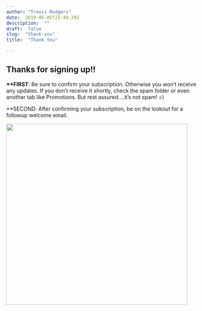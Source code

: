 ```yaml
---
author: "Travis Rodgers"
date:  2019-05-05T21:48:29Z
description:  ""
draft:  false
slug:  "thank-you"
title:  "Thank You"

---
```


<h2>Thanks for signing up!!</h2>
<p><b>**FIRST</b>: Be sure to confirm your subscription. Otherwise you won&#8217;t receive any updates. If you don&#8217;t receive it shortly, check the spam folder or even another tab like Promotions. But rest assured&#8230;.it&#8217;s not spam! =)</p>
<p>**SECOND: After confirming your subscription, be on the lookout for a followup welcome email.</p>
<p class="textcenter">										<img width="480" height="480" src="https://travis.media/content/images/2019/12/man-waving-opt.gif" alt="" />											</p>